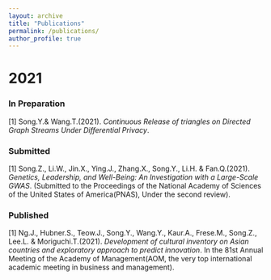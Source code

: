 ```yaml
---
layout: archive
title: "Publications"
permalink: /publications/
author_profile: true
---
```


2021
=====

### In Preparation
[1] Song.Y.& Wang.T.(2021). _Continuous Release of triangles on Directed Graph Streams Under Differential Privacy_.

### Submitted
[1] Song.Z., Li.W., Jin.X., Ying.J., Zhang.X., Song.Y., Li.H. & Fan.Q.(2021). _Genetics, Leadership, and Well-Being: An Investigation with a Large-Scale GWAS_. (Submitted to the Proceedings of the National Academy of Sciences of the United States of America(PNAS), Under the second review).   

### Published
[1] Ng.J., Hubner.S., Teow.J., Song.Y., Wang.Y., Kaur.A., Frese.M., Song.Z., Lee.L. & Moriguchi.T.(2021). _Development of cultural inventory on Asian countries and exploratory approach to predict innovation_. In the 81st Annual Meeting of the Academy of Management(AOM, the very top international academic meeting in business and management).   
